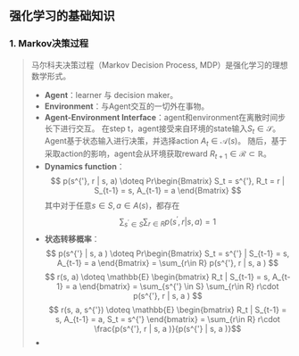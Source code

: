 ## 强化学习的基础知识


### 1. Markov决策过程

> 马尔科夫决策过程（Markov Decision Process, MDP）是强化学习的理想数学形式。
> * **Agent**：learner 与 decision maker。
> * **Environment**：与Agent交互的一切外在事物。
> * **Agent-Environment Interface**：agent和environment在离散时间步长下进行交互。
在step t，agent接受来自环境的state输入$S_t \in \mathcal{S}$。Agent基于状态输入进行决策，并选择action $A_t \in \mathcal{A}(s)$。
随后，基于采取action的影响，agent会从环境获取reward $R_{t+1} \in \mathcal{R} \subset \mathbb{R}$。
> * **Dynamics function**：
$$ p(s^{'}, r | s, a)  \doteq Pr\begin{Bmatrix} S_t = s^{'}, R_t = r | S_{t-1} = s, A_{t-1} = a  \end{Bmatrix} $$
其中对于任意$s\in S, a \in A(s)$，都存在
$$ \sum_{s^{'} \in S}  \sum_{r\in R} p(s^{'}, r | s, a) = 1 $$ 
> * **状态转移概率**：
$$ p(s^{'} | s, a ) \doteq Pr\begin{Bmatrix} S_t = s^{'} | S_{t-1} = s, A_{t-1} = a \end{Bmatrix} = \sum_{r\in R} p(s^{'}, r | s, a ) $$
$$ r(s, a) \doteq  \mathbb{E} \begin{bmatrix} R_t | S_{t-1} = s, A_{t-1} = a \end{bmatrix} = \sum_{s^{'} \in S} \sum_{r\in R} r\cdot p(s^{'}, r | s, a )  $$
$$ r(s, a, s^{'})  \doteq \mathbb{E} \begin{bmatrix} R_t | S_{t-1} = s, A_{t-1} = a, S_t = s^{'} \end{bmatrix} = \sum_{r\in R} r\cdot \frac{p(s^{'}, r | s, a )}{p(s^{'} | s, a )}$$
> * 